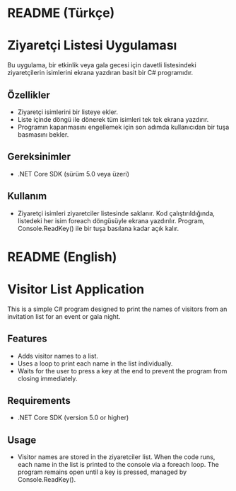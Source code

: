 ﻿# README (Türkçe)
# Ziyaretçi Listesi Uygulaması
Bu uygulama, bir etkinlik veya gala gecesi için davetli listesindeki ziyaretçilerin isimlerini ekrana yazdıran basit bir C# programıdır.

## Özellikler
- Ziyaretçi isimlerini bir listeye ekler.
- Liste içinde döngü ile dönerek tüm isimleri tek tek ekrana yazdırır.
- Programın kapanmasını engellemek için son adımda kullanıcıdan bir tuşa basmasını bekler.

## Gereksinimler
- .NET Core SDK (sürüm 5.0 veya üzeri)

## Kullanım
- Ziyaretçi isimleri ziyaretciler listesinde saklanır. Kod çalıştırıldığında, listedeki her isim foreach döngüsüyle ekrana yazdırılır. Program, Console.ReadKey() ile bir tuşa basılana kadar açık kalır.

# README (English)
# Visitor List Application
This is a simple C# program designed to print the names of visitors from an invitation list for an event or gala night.

## Features
- Adds visitor names to a list.
- Uses a loop to print each name in the list individually.
- Waits for the user to press a key at the end to prevent the program from closing immediately.

## Requirements
- .NET Core SDK (version 5.0 or higher)

## Usage
- Visitor names are stored in the ziyaretciler list. When the code runs, each name in the list is printed to the console via a foreach loop. The program remains open until a key is pressed, managed by Console.ReadKey().






